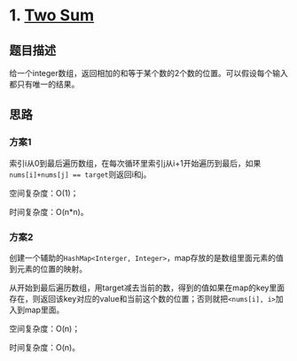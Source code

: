 # 1. [Two Sum][1]

## 题目描述
给一个integer数组，返回相加的和等于某个数的2个数的位置。可以假设每个输入都只有唯一的结果。

## 思路
### 方案1
索引i从0到最后遍历数组，在每次循环里索引j从i+1开始遍历到最后，如果`nums[i]+nums[j] == target`则返回i和j。

空间复杂度：O(1)；

时间复杂度：O(n*n)。

### 方案2
创建一个辅助的`HashMap<Interger, Integer>`，map存放的是数组里面元素的值到元素的位置的映射。

从开始到最后遍历数组，用target减去当前的数，得到的值如果在map的key里面存在，则返回该key对应的value和当前这个数的位置；否则就把`<nums[i], i>`加入到map里面。

空间复杂度：O(n)；

时间复杂度：O(n)。

[1]: https://leetcode.com/problems/two-sum/#/description
